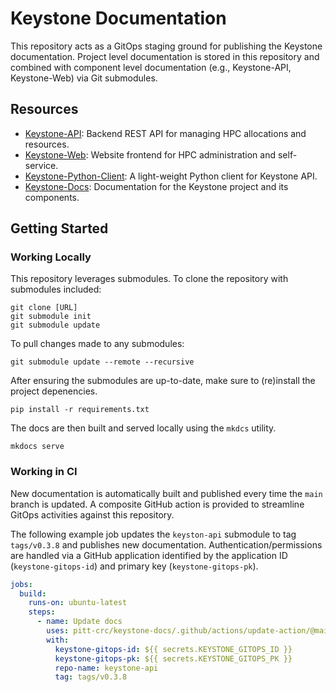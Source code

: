 # Keystone Documentation

This repository acts as a GitOps staging ground for publishing the Keystone documentation.
Project level documentation is stored in this repository and combined with component level documentation
(e.g., Keystone-API, Keystone-Web) via Git submodules.

## Resources

- [Keystone-API](https://github.com/pitt-crc/keystone-api): Backend REST API for managing HPC allocations and resources.
- [Keystone-Web](https://github.com/pitt-crc/keystone-web): Website frontend for HPC administration and self-service.
- [Keystone-Python-Client](https://github.com/pitt-crc/keystone-python-client): A light-weight Python client for Keystone API.
- [Keystone-Docs](https://github.com/pitt-crc/keystone-docs): Documentation for the Keystone project and its components.

## Getting Started

### Working Locally

This repository leverages submodules.
To clone the repository with submodules included:

```shell
git clone [URL]
git submodule init
git submodule update
```

To pull changes made to any submodules:

```shell
git submodule update --remote --recursive
```

After ensuring the submodules are up-to-date, make sure to (re)install the project depenencies.

```shell
pip install -r requirements.txt
```

The docs are then built and served locally using the `mkdcs` utility.

```shell
mkdocs serve
```

### Working in CI

New documentation is automatically built and published every time the `main` branch is updated.
A composite GitHub action is provided to streamline GitOps activities against this repository.

The following example job updates the `keyston-api` submodule to tag `tags/v0.3.8` and publishes new documentation.
Authentication/permissions are handled via a GitHub application identified by the application ID (`keystone-gitops-id`) and primary key (`keystone-gitops-pk`).

```yml
jobs:
  build:
    runs-on: ubuntu-latest
    steps:
      - name: Update docs
        uses: pitt-crc/keystone-docs/.github/actions/update-action/@main
        with:
          keystone-gitops-id: ${{ secrets.KEYSTONE_GITOPS_ID }}
          keystone-gitops-pk: ${{ secrets.KEYSTONE_GITOPS_PK }}
          repo-name: keystone-api
          tag: tags/v0.3.8
```
